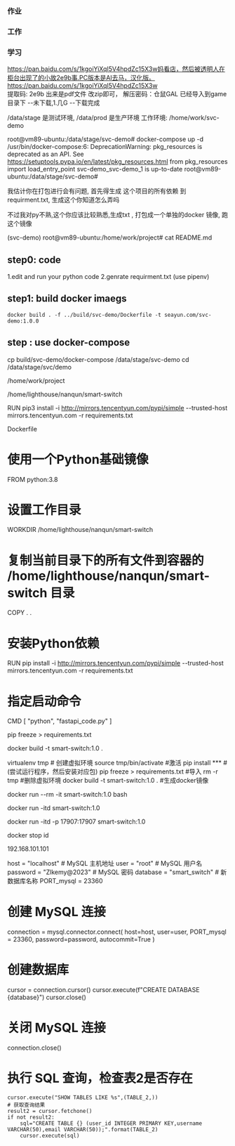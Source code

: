 ### 作业



### 工作


### 学习

https://pan.baidu.com/s/1kgoiYiXqI5V4hpdZc15X3w妈看店，然后被透明人在柜台出现了的小故2e9b事.PC版本是AI去马，汉化版。
https://pan.baidu.com/s/1kgoiYiXqI5V4hpdZc15X3w  
提取码: 2e9b
出来是pdf文件 改zip即可， 解压密码：仓鼠GAL
已经导入到game目录下 --未下载,1.几G  --下载完成





/data/stage 是测试环境, /data/prod 是生产环境
工作环境:
/home/work/svc-demo




root@vm89-ubuntu:/data/stage/svc-demo# docker-compose  up -d
/usr/bin/docker-compose:6: DeprecationWarning: pkg_resources is deprecated as an API. See https://setuptools.pypa.io/en/latest/pkg_resources.html
  from pkg_resources import load_entry_point
svc-demo_svc-demo_1 is up-to-date
root@vm89-ubuntu:/data/stage/svc-demo#


我估计你在打包进行会有问题, 首先得生成 这个项目的所有依赖 到 requirment.txt, 生成这个你知道怎么弄吗


不过我对py不熟,这个你应该比较熟悉,生成txt , 打包成一个单独的docker 镜像, 跑这个镜像




(svc-demo) root@vm89-ubuntu:/home/work/project# cat README.md
## step0: code
1.edit and run your python code
2.genrate requirment.txt (use pipenv)


## step1:  build docker imaegs
```
docker build . -f ../build/svc-demo/Dockerfile -t seayun.com/svc-demo:1.0.0

```

## step : use docker-compose

cp build/svc-demo/docker-compose /data/stage/svc-demo
cd  /data/stage/svc/demo



/home/work/project



/home/lighthouse/nanqun/smart-switch


RUN pip3 install -i http://mirrors.tencentyun.com/pypi/simple --trusted-host mirrors.tencentyun.com  -r requirements.txt 



Dockerfile 
# 使用一个Python基础镜像
FROM python:3.8

# 设置工作目录
WORKDIR /home/lighthouse/nanqun/smart-switch

# 复制当前目录下的所有文件到容器的 /home/lighthouse/nanqun/smart-switch 目录
COPY . .

# 安装Python依赖
RUN pip install -i http://mirrors.tencentyun.com/pypi/simple --trusted-host mirrors.tencentyun.com -r requirements.txt

# 指定启动命令
CMD [ "python", "fastapi_code.py" ]


pip freeze > requirements.txt

docker build -t smart-switch:1.0 .


virtualenv tmp  # 创建虚拟环境
source tmp/bin/activate #激活 
pip install ***  #(尝试运行程序，然后安装对应包)
pip freeze > requirements.txt  #导入
rm -r tmp                       #删除虚拟环境
docker build -t smart-switch:1.0 . #生成docker镜像

docker run  --rm -it smart-switch:1.0 bash

docker run  -itd  smart-switch:1.0

docker run  -itd  -p 17907:17907 smart-switch:1.0

docker stop id

192.168.101.101




host = "localhost"  # MySQL 主机地址
user = "root"  # MySQL 用户名
password = "Zlkemy@2023"  # MySQL 密码
database = "smart_switch"  # 新数据库名称
PORT_mysql = 23360


# 创建 MySQL 连接
connection = mysql.connector.connect(
    host=host,
    user=user,
    PORT_mysql = 23360,
    password=password,
    autocommit=True
)

# 创建数据库
cursor = connection.cursor()
cursor.execute(f"CREATE DATABASE {database}")
cursor.close()

# 关闭 MySQL 连接
connection.close()



 # 执行 SQL 查询，检查表2是否存在
    cursor.execute("SHOW TABLES LIKE %s",(TABLE_2,))
    # 获取查询结果
    result2 = cursor.fetchone()
    if not result2:
        sql="CREATE TABLE {} (user_id INTEGER PRIMARY KEY,username VARCHAR(50),email VARCHAR(50));".format(TABLE_2)
        cursor.execute(sql)
